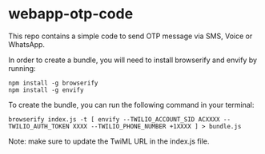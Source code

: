 # webapp-otp-code
This repo contains a simple code to send OTP message via SMS, Voice or WhatsApp.

In order to create a bundle, you will need to install browserify and envify by running:
```
npm install -g browserify
npm install -g envify
```

To create the bundle, you can run the following command in your terminal:
```
browserify index.js -t [ envify --TWILIO_ACCOUNT_SID ACXXXX --TWILIO_AUTH_TOKEN XXXX --TWILIO_PHONE_NUMBER +1XXXX ] > bundle.js
```

Note: make sure to update the TwiML URL in the index.js file.
